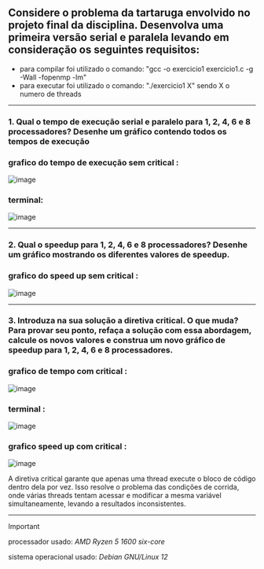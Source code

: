 ## Considere o problema da tartaruga envolvido no projeto final da disciplina. Desenvolva uma primeira versão serial e paralela levando em consideração os seguintes requisitos:

+ para compilar foi utilizado o comando: "gcc -o exercicio1 exercicio1.c -g -Wall -fopenmp -lm"
+ para executar foi utilizado o comando: "./exercicio1 X" sendo X o numero de threads

---

### 1. Qual o tempo de execução serial e paralelo para 1, 2, 4, 6 e 8 processadores? Desenhe um gráfico contendo todos os tempos de execução

### grafico do tempo de execução sem critical :

![image](https://github.com/Victor-Vaglieri/paralela/assets/72163013/8f0ed8fc-8746-450e-b246-fafd59b6751c)

### terminal:

![image](https://github.com/Victor-Vaglieri/paralela/assets/72163013/db3994ee-c41c-4929-8031-c18cd4f4f2e3)

---

### 2. Qual o speedup para 1, 2, 4, 6 e 8 processadores? Desenhe um gráfico mostrando os diferentes valores de speedup.

### grafico do speed up sem critical :

![image](https://github.com/Victor-Vaglieri/paralela/assets/72163013/2bd460ba-bfc1-432a-876f-b0cde213fcc2)

---

### 3. Introduza na sua solução a diretiva critical. O que muda? Para provar seu ponto, refaça a solução com essa abordagem, calcule os novos valores e construa um novo gráfico de speedup para 1, 2, 4, 6 e 8 processadores.


### grafico de tempo com critical :

![image](https://github.com/Victor-Vaglieri/paralela/assets/72163013/2b327b2f-4bde-4d27-b94b-9419efae77b6)



### terminal :

![image](https://github.com/Victor-Vaglieri/paralela/assets/72163013/ab5989c1-1429-4d81-b780-60d6fb768bf2)



### grafico speed up com critical :

![image](https://github.com/Victor-Vaglieri/paralela/assets/72163013/4e980c7b-070e-410e-8241-fd414d90e6ab)


A diretiva critical garante que apenas uma thread execute o bloco de código dentro dela por vez. Isso resolve o problema das condições de corrida, onde várias threads tentam acessar e modificar a mesma variável simultaneamente, levando a resultados inconsistentes.



---
> [!IMPORTANT]
> processador usado: *AMD Ryzen 5 1600 six-core*
> 
> sistema operacional usado: *Debian GNU/Linux 12*










